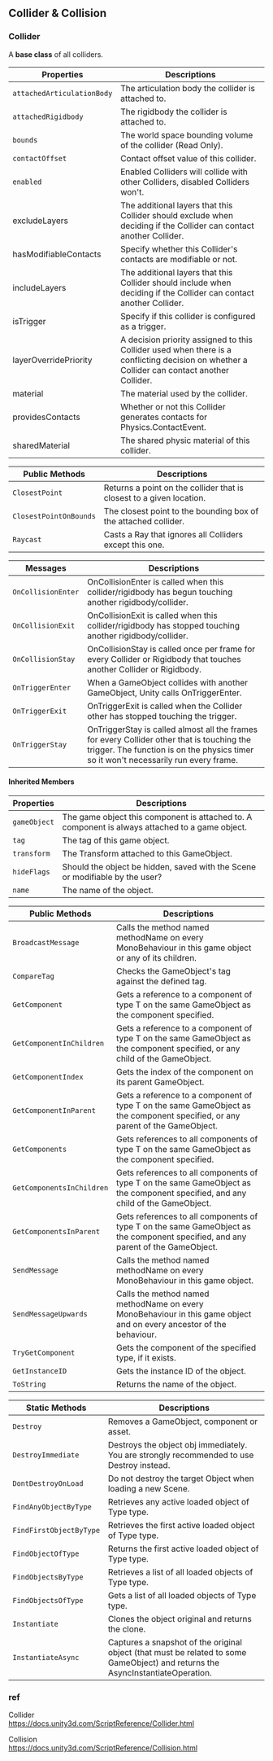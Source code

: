 ## Collider & Collision


### Collider
A **base class** of all colliders.

| Properties | Descriptions |
| --- | --- |
| `attachedArticulationBody` | The articulation body the collider is attached to. |
| `attachedRigidbody` | The rigidbody the collider is attached to. |
| `bounds` | The world space bounding volume of the collider (Read Only). |
| `contactOffset` | Contact offset value of this collider. |
| `enabled` | Enabled Colliders will collide with other Colliders, disabled Colliders won't. |
| excludeLayers | The additional layers that this Collider should exclude when deciding if the Collider can contact another Collider. |
| hasModifiableContacts | Specify whether this Collider's contacts are modifiable or not. |
| includeLayers | The additional layers that this Collider should include when deciding if the Collider can contact another Collider. |
| isTrigger | Specify if this collider is configured as a trigger. |
| layerOverridePriority | A decision priority assigned to this Collider used when there is a conflicting decision on whether a Collider can contact another Collider. |
| material | The material used by the collider. |
| providesContacts | Whether or not this Collider generates contacts for Physics.ContactEvent. |
| sharedMaterial | The shared physic material of this collider. |

| Public Methods | Descriptions |
| --- | --- |
| `ClosestPoint` | Returns a point on the collider that is closest to a given location. |
| `ClosestPointOnBounds` | The closest point to the bounding box of the attached collider. |
| `Raycast` | Casts a Ray that ignores all Colliders except this one. |

| Messages | Descriptions |
| --- | --- |
| `OnCollisionEnter` | OnCollisionEnter is called when this collider/rigidbody has begun touching another rigidbody/collider. |
| `OnCollisionExit` | OnCollisionExit is called when this collider/rigidbody has stopped touching another rigidbody/collider. |
| `OnCollisionStay` | OnCollisionStay is called once per frame for every Collider or Rigidbody that touches another Collider or Rigidbody. |
| `OnTriggerEnter` | When a GameObject collides with another GameObject, Unity calls OnTriggerEnter. |
| `OnTriggerExit` | OnTriggerExit is called when the Collider other has stopped touching the trigger. |
| `OnTriggerStay` | OnTriggerStay is called almost all the frames for every Collider other that is touching the trigger. The function is on the physics timer so it won't necessarily run every frame. |

#### Inherited Members
| Properties | Descriptions |
| --- | --- |
| `gameObject` | The game object this component is attached to. A component is always attached to a game object. |
| `tag` | The tag of this game object. |
| `transform` | The Transform attached to this GameObject. |
| `hideFlags` | Should the object be hidden, saved with the Scene or modifiable by the user? |
| `name` | The name of the object. |


| Public Methods | Descriptions |
| --- | --- |
| `BroadcastMessage` | Calls the method named methodName on every MonoBehaviour in this game object or any of its children. |
| `CompareTag` | Checks the GameObject's tag against the defined tag. |
| `GetComponent` | Gets a reference to a component of type T on the same GameObject as the component specified. |
| `GetComponentInChildren` | Gets a reference to a component of type T on the same GameObject as the component specified, or any child of the GameObject. |
| `GetComponentIndex` | Gets the index of the component on its parent GameObject. |
| `GetComponentInParent` | Gets a reference to a component of type T on the same GameObject as the component specified, or any parent of the GameObject. |
| `GetComponents` | Gets references to all components of type T on the same GameObject as the component specified. |
| `GetComponentsInChildren` | Gets references to all components of type T on the same GameObject as the component specified, and any child of the GameObject. |
| `GetComponentsInParent` | Gets references to all components of type T on the same GameObject as the component specified, and any parent of the GameObject. |
| `SendMessage` | Calls the method named methodName on every MonoBehaviour in this game object. |
| `SendMessageUpwards` | Calls the method named methodName on every MonoBehaviour in this game object and on every ancestor of the behaviour. |
| `TryGetComponent` | Gets the component of the specified type, if it exists. |
| `GetInstanceID` | Gets the instance ID of the object. |
| `ToString` | Returns the name of the object. |

| Static Methods | Descriptions |
| --- | --- |
| `Destroy` | Removes a GameObject, component or asset. |
| `DestroyImmediate` | Destroys the object obj immediately. You are strongly recommended to use Destroy instead. |
| `DontDestroyOnLoad` | Do not destroy the target Object when loading a new Scene. |
| `FindAnyObjectByType` | Retrieves any active loaded object of Type type. |
| `FindFirstObjectByType` | Retrieves the first active loaded object of Type type. |
| `FindObjectOfType` | Returns the first active loaded object of Type type. |
| `FindObjectsByType` | Retrieves a list of all loaded objects of Type type. |
| `FindObjectsOfType` | Gets a list of all loaded objects of Type type. |
| `Instantiate` | Clones the object original and returns the clone. |
| `InstantiateAsync` | Captures a snapshot of the original object (that must be related to some GameObject) and returns the AsyncInstantiateOperation. |

### ref

Collider \
https://docs.unity3d.com/ScriptReference/Collider.html

Collision \
https://docs.unity3d.com/ScriptReference/Collision.html
